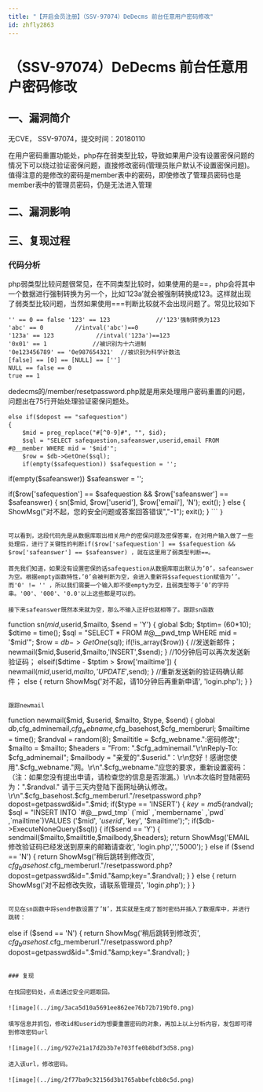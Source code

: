 ```yaml
---
title: "【开启会员注册】（SSV-97074）DeDecms 前台任意用户密码修改"
id: zhfly2863
---
```


# （SSV-97074）DeDecms 前台任意用户密码修改

## 一、漏洞简介

无CVE， SSV-97074，提交时间：20180110

在用户密码重置功能处，php存在弱类型比较，导致如果用户没有设置密保问题的情况下可以绕过验证密保问题，直接修改密码(管理员账户默认不设置密保问题)。值得注意的是修改的密码是member表中的密码，即使修改了管理员密码也是member表中的管理员密码，仍是无法进入管理

## 二、漏洞影响

## 三、复现过程

### 代码分析

php弱类型比较问题很常见，在不同类型比较时，如果使用的是==，php会将其中一个数据进行强制转换为另一个，比如’123a’就会被强制转换成123。这样就出现了弱类型比较问题，当然如果使用===判断比较就不会出现问题了。常见比较如下

```
'' == 0 == false '123' == 123             //'123'强制转换为123 
'abc' == 0         //intval('abc')==0 
'123a' == 123            //intval('123a')==123 
'0x01' == 1             //被识别为十六进制
'0e123456789' == '0e987654321'  //被识别为科学计数法 
[false] == [0] == [NULL] == [''] 
NULL == false == 0 
true == 1 
```

dedecms的/member/resetpassword.php就是用来处理用户密码重置的问题，问题出在75行开始处理验证密保问题处。

```
else if($dopost == "safequestion")
{
    $mid = preg_replace("#[^0-9]#", "", $id);
    $sql = "SELECT safequestion,safeanswer,userid,email FROM #@__member WHERE mid = '$mid'";
    $row = $db->GetOne($sql);
    if(empty($safequestion)) $safequestion = '';

```
if(empty($safeanswer)) $safeanswer = '';

if($row['safequestion'] == $safequestion &amp;&amp; $row['safeanswer'] == $safeanswer)
{
    sn($mid, $row['userid'], $row['email'], 'N');
    exit();
}
else
{
    ShowMsg("对不起，您的安全问题或答案回答错误","-1");
    exit();
} 
``` `}` 
```

可以看到，这段代码先是从数据库取出相关用户的密保问题及密保答案，在对用户输入做了一些处理后，进行了关键性的判断if($row['safequestion'] == $safequestion && $row['safeanswer'] == $safeanswer) ，就在这里用了弱类型判断==。

首先我们知道，如果没有设置密保的话safequestion从数据库取出默认为’0’，safeanswer为空。根据empty函数特性，’0’会被判断为空，会进入重新将$safequestion赋值为’’。而'0' != '' ，所以我们需要一个输入即不使empty为空，且弱类型等于’0’的字符串。'00'、'000'、'0.0'以上这些都是可以的。

接下来safeanswer既然本来就为空，那么不输入正好也就相等了。跟踪sn函数

```
function sn($mid,$userid,$mailto, $send = 'Y')
{
    global $db;
    $tptim= (60*10);
    $dtime = time();
    $sql = "SELECT * FROM #@__pwd_tmp WHERE mid = '$mid'";
    $row = $db->GetOne($sql);
    if(!is_array($row))
    {
        //发送新邮件；
        newmail($mid,$userid,$mailto,'INSERT',$send);
    }
    //10分钟后可以再次发送新验证码；
    elseif($dtime - $tptim > $row['mailtime'])
    {
        newmail($mid,$userid,$mailto,'UPDATE',$send);
    }
    //重新发送新的验证码确认邮件；
    else
    {
        return ShowMsg('对不起，请10分钟后再重新申请', 'login.php');
    }
} 
```

跟踪newmail

```
function newmail($mid, $userid, $mailto, $type, $send)
{
    global $db,$cfg_adminemail,$cfg_webname,$cfg_basehost,$cfg_memberurl;
    $mailtime = time();
    $randval = random(8);
    $mailtitle = $cfg_webname.":密码修改";
    $mailto = $mailto;
    $headers = "From: ".$cfg_adminemail."\r\nReply-To: $cfg_adminemail";
    $mailbody = "亲爱的".$userid."：\r\n您好！感谢您使用".$cfg_webname."网。\r\n".$cfg_webname."应您的要求，重新设置密码：（注：如果您没有提出申请，请检查您的信息是否泄漏。）\r\n本次临时登陆密码为：".$randval." 请于三天内登陆下面网址确认修改。\r\n".$cfg_basehost.$cfg_memberurl."/resetpassword.php?dopost=getpasswd&id=".$mid;
    if($type == 'INSERT')
    {
        $key = md5($randval);
        $sql = "INSERT INTO `#@__pwd_tmp` (`mid` ,`membername` ,`pwd` ,`mailtime`)VALUES ('$mid', '$userid',  '$key', '$mailtime');";
        if($db->ExecuteNoneQuery($sql))
        {
            if($send == 'Y')
            {
                sendmail($mailto,$mailtitle,$mailbody,$headers);
                return ShowMsg('EMAIL修改验证码已经发送到原来的邮箱请查收', 'login.php','','5000');
            } else if ($send == 'N')
            {
                return ShowMsg('稍后跳转到修改页', $cfg_basehost.$cfg_memberurl."/resetpassword.php?dopost=getpasswd&amp;id=".$mid."&amp;key=".$randval);
            }
        }
        else
        {
            return ShowMsg('对不起修改失败，请联系管理员', 'login.php');
        }
    } 
```

可见在sn函数中将send参数设置了’N’，其实就是生成了暂时密码并插入了数据库中，并进行跳转：

```
else if ($send == 'N')
{
    return ShowMsg('稍后跳转到修改页', $cfg_basehost.$cfg_memberurl."/resetpassword.php?dopost=getpasswd&amp;id=".$mid."&amp;key=".$randval);
} 
```

### 复现

在找回密码处，点击通过安全问题取回。

![image](../img/3aca5d10a5691ee862ee76b72b719bf0.png)

填写信息并抓包，修改id和userid为想要重置密码的对象，再加上以上分析内容，发包即可得到修改密码url

![image](../img/927e21a17d2b3b7e703ffe0b8bdf3d58.png)

进入该url，修改密码。

![image](../img/2f77ba9c32156d3b1765abbefcbb8c5d.png)